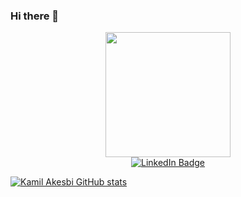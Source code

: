 ### Hi there 👋

<div id="header" align="center">
  <img src="https://media4.giphy.com/media/jdPMeyv9rn0hZHh8n9/giphy.gif" width="200"/>
</div>

<div id="badges" align="center">
  <a href="https://www.linkedin.com/in/kamil-akesbi-19a98414a/">
    <img src="https://img.shields.io/badge/LinkedIn-blue?style=for-the-badge&logo=linkedin&logoColor=white" alt="LinkedIn Badge"/>
  </a>
</div>


[![Kamil Akesbi GitHub stats](https://github-readme-stats.vercel.app/api?username=kamilakesbi)](https://github.com/anuraghazra/github-readme-stats)


</div>



